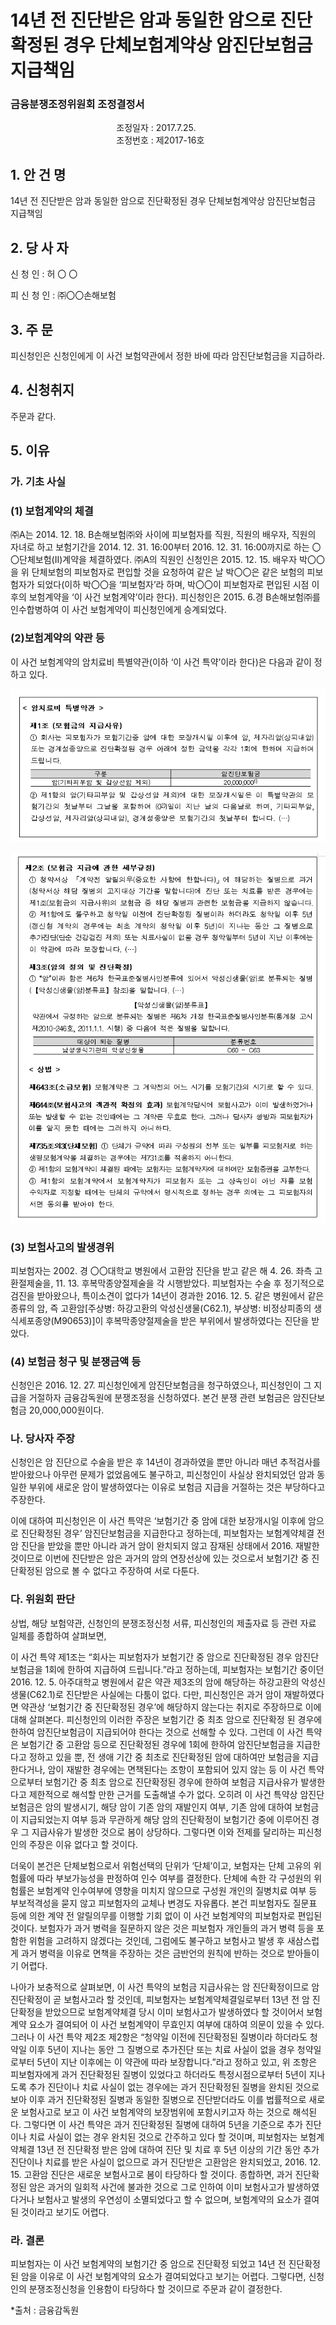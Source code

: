 # 14년 전 진단받은 암과 동일한 암으로 진단확정된 경우 단체보험계약상 암진단보험금 지급책임

### 금융분쟁조정위원회 조정결정서

&nbsp;&nbsp;&nbsp;&nbsp;&nbsp;&nbsp;&nbsp;&nbsp;&nbsp;&nbsp; &nbsp;&nbsp;&nbsp;&nbsp;&nbsp;&nbsp;&nbsp;&nbsp;&nbsp;&nbsp; &nbsp;&nbsp;&nbsp;&nbsp;&nbsp;&nbsp;&nbsp;&nbsp;&nbsp;&nbsp; &nbsp;&nbsp;&nbsp;&nbsp;&nbsp;&nbsp;&nbsp;&nbsp;&nbsp;&nbsp;조정일자 : 2017.7.25.<br>&nbsp;&nbsp;&nbsp;&nbsp;&nbsp;&nbsp;&nbsp;&nbsp;&nbsp;&nbsp; &nbsp;&nbsp;&nbsp;&nbsp;&nbsp;&nbsp;&nbsp;&nbsp;&nbsp;&nbsp; &nbsp;&nbsp;&nbsp;&nbsp;&nbsp;&nbsp;&nbsp;&nbsp;&nbsp;&nbsp; &nbsp;&nbsp;&nbsp;&nbsp;&nbsp;&nbsp;&nbsp;&nbsp;&nbsp;&nbsp;조정번호 : 제2017-16호   

## 1. 안   건   명 
14년 전 진단받은 암과 동일한 암으로 진단확정된 경우 단체보험계약상 암진단보험금 지급책임

## 2. 당 사 자
신 청 인 :  허  〇  〇 
              
피 신 청 인  :  ㈜〇〇손해보험
	
	
## 3. 주    문
피신청인은 신청인에게 이 사건 보험약관에서 정한 바에 따라 암진단보험금을 지급하라.

## 4. 신청취지
주문과 같다.

## 5. 이유 
### 가. 기초 사실 
### (1) 보험계약의 체결
㈜A는 2014. 12. 18. B손해보험㈜와 사이에 피보험자를 직원, 직원의 배우자, 직원의 자녀로 하고 보험기간을 2014. 12. 31. 16:00부터 2016. 12. 31. 16:00까지로 하는 〇〇단체보험(Ⅱ)계약을 체결하였다. ㈜A의 직원인 신청인은 2015. 12. 15. 배우자 박〇〇을 위 단체보험의 피보험자로 편입할 것을 요청하여 같은 날 박〇〇은 같은 보험의 피보험자가 되었다(이하 박〇〇을 ‘피보험자’라 하며, 박〇〇이 피보험자로 편입된 시점 이후의 보험계약을 ‘이 사건 보험계약’이라 한다). 피신청인은 2015. 6.경 B손해보험㈜를 인수합병하여 이 사건 보험계약이 피신청인에게 승계되었다.

### (2)보험계약의 약관 등
이 사건 보험계약의 암치료비 특별약관(이하 ‘이 사건 특약’이라 한다)은 다음과 같이 정하고 있다.

![alt image](https://raw.githubusercontent.com/aijinet/bodoc-claim-contents/master/contents/images/171_1.PNG)

![alt image](https://raw.githubusercontent.com/aijinet/bodoc-claim-contents/master/contents/images/171_2.PNG)


<!--
< 암치료비 특별약관 >

**제1조 (보험금의 지급사유)**
① 회사는 피보험자가 보험기간중 암에 대한 보장개시일 이후에 암, 제자리암(상피내암) 또는 경계성종양으로 진단확정된 경우 아래에 정한 금액을 각각 1회에 한하여 지급하여 드립니다.



구분
암진단보험금
암(기타피부암 및 갑상선암 제외)
20,000,000


② 제1항의 암(기타피부암 및 갑상선암 제외)에 대한 보장개시일은 이 특별약관의 보험기간의 첫날부터 그날을 포함하여 (0)일이 지난 날의 다음날로 하며, 기타피부암, 갑상선암, 제자리암(상피내암), 경계성종양은 보험기간의 첫날부터 합니다. (…)

 
**제2조 (보험금 지급에 관한 세부규정)**
① 청약서상 「계약전 알릴의무(중요한 사항에 한합니다)」에 해당하는 질병으로 과거(청약서상 해당 질병의 고지대상 기간을 말합니다)에 진단 또는 치료를 받은 경우에는 제1조(보험금의 지급사유)의 보험금 중 해당 질병과 관련한 보험금을 지급하지 않습니다.
② 제1항에도 불구하고 청약일 이전에 진단확정된 질병이라 하더라도 청약일 이후 5년(갱신형 계약의 경우에는 최초 계약의 청약일 이후 5년)이 지나는 동안 그 질병으로 추가진단(단순 건강검진 제외) 또는 치료사실이 없을 경우 청약일부터 5년이 지난 이후에는 이 약관에 따라 보장합니다. (…)

**제3조(암의 정의 및 진단확정)**
① “암”이라 함은 제6차 한국표준질병사인분류에 있어서 악성신생물(암)로 분류되는 질병(【악성신생물(암)분류표】참조)을 말합니다. (…)

 【악성신생물(암)분류표】

약관에서 규정하는 암으로 분류되는 질병은 제6차 개정 한국표준질병사인분류(통계청 고시 제2010-246호, 2011.1.1. 시행) 중 다음에 적은 질병을 말합니다. 

대상이 되는 질병
분류번호
남성생식기관의 악성신생물
C60 ~ C63

< 상법 >

**제643조(소급보험)** 보험계약은 그 계약전의 어느 시기를 보험기간의 시기로 할 수 있다.

**제644조(보험사고의 객관적 확정의 효과)** 보험계약당시에 보험사고가 이미 발생하였거나 또는 발생할 수 없는 것인때에는 그 계약은 무효로 한다. 그러나 당사자 쌍방과 피보험자가 이를 알지 못한 때에는 그러하지 아니하다.

**제735조의3(단체보험)** ① 단체가 규약에 따라 구성원의 전부 또는 일부를 피보험자로 하는 생명보험계약을 체결하는 경우에는 제731조를 적용하지 아니한다. 
② 제1항의 보험계약이 체결된 때에는 보험자는 보험계약자에 대하여만 보험증권을 교부한다.
③ 제1항의 보험계약에서 보험계약자가 피보험자 또는 그 상속인이 아닌 자를 보험수익자로 지정할 때에는 단체의 규약에서 명시적으로 정하는 경우 외에는 그 피보험자의 서면 동의를 받아야 한다.

-->

### (3) 보험사고의 발생경위 

피보험자는 2002. 경 〇〇대학교 병원에서 고환암 진단을 받고 같은 해 4. 26. 좌측 고환절제술을, 11. 13. 후복막종양절제술을 각 시행받았다. 피보험자는 수술 후 정기적으로 검진을 받아왔으나, 특이소견이 없다가 14년이 경과한 2016. 12. 5. 같은 병원에서 같은 종류의 암, 즉 고환암[주상병: 하강고환의 악성신생물(C62.1), 부상병: 비정상피종의 생식세포종양(M90653)]이 후복막종양절제술을 받은 부위에서 발생하였다는 진단을 받았다.

### (4) 보험금 청구 및 분쟁금액 등

신청인은 2016. 12. 27. 피신청인에게 암진단보험금을 청구하였으나, 피신청인이 그 지급을 거절하자 금융감독원에 분쟁조정을 신청하였다. 본건 분쟁 관련 보험금은 암진단보험금 20,000,000원이다. 

### 나. 당사자 주장

신청인은 암 진단으로 수술을 받은 후 14년이 경과하였을 뿐만 아니라 매년 추적검사를 받아왔으나 아무런 문제가 없었음에도 불구하고, 피신청인이 사실상 완치되었던 암과 동일한 부위에 새로운 암이 발생하였다는 이유로 보험금 지급을 거절하는 것은 부당하다고 주장한다.

이에 대하여 피신청인은 이 사건 특약은 ‘보험기간 중 암에 대한 보장개시일 이후에 암으로 진단확정된 경우’ 암진단보험금을 지급한다고 정하는데, 피보험자는 보험계약체결 전 암 진단을 받았을 뿐만 아니라 과거 암이 완치되지 않고 잠재된 상태에서 2016. 재발한 것이므로 이번에 진단받은 암은 과거의 암의 연장선상에 있는 것으로서 보험기간 중 진단확정된 암으로 볼 수 없다고 주장하여 서로 다툰다.

### 다. 위원회 판단

상법, 해당 보험약관, 신청인의 분쟁조정신청 서류, 피신청인의 제출자료 등 관련 자료 일체를 종합하여 살펴보면,

이 사건 특약 제1조는 “회사는 피보험자가 보험기간 중 암으로 진단확정된 경우 암진단보험금을 1회에 한하여 지급하여 드립니다.”라고 정하는데, 피보험자는 보험기간 중이던 2016. 12. 5. 아주대학교 병원에서 같은 약관 제3조의 암에 해당하는 하강고환의 악성신생물(C62.1)로 진단받은 사실에는 다툼이 없다. 다만, 피신청인은 과거 암이 재발하였다면 약관상 ‘보험기간 중 진단확정된 경우’에 해당하지 않는다는 취지로 주장하므로 이에 대해 살펴본다. 피신청인의 이러한 주장은 보험기간 중 최초 암으로 진단확정 된 경우에 한하여 암진단보험금이 지급되어야 한다는 것으로 선해할 수 있다. 그런데 이 사건 특약은 보험기간 중 고환암 등으로 진단확정된 경우에 1회에 한하여 암진단보험금을 지급한다고 정하고 있을 뿐, 전 생애 기간 중 최초로 진단확정된 암에 대하여만 보험금을 지급한다거나, 암이 재발한 경우에는 면책된다는 조항이 포함되어 있지 않는 등 이 사건 특약으로부터 보험기간 중 최초 암으로 진단확정된 경우에 한하여 보험금 지급사유가 발생한다고 제한적으로 해석할 만한 근거를 도출해낼 수가 없다. 오히려 이 사건 특약상 암진단보험금은 암의 발생시기, 해당 암이 기존 암의 재발인지 여부, 기존 암에 대하여 보험금이 지급되었는지 여부 등과 무관하게 해당 암의 진단확정이 보험기간 중에 이루어진 경우 그 지급사유가 발생한 것으로 봄이 상당하다. 그렇다면 이와 전제를 달리하는 피신청인의 주장은 이유 없다고 할 것이다.

더욱이 본건은 단체보험으로서 위험선택의 단위가 ‘단체’이고, 보험자는 단체 고유의 위험률에 따라 부보가능성을 판정하여 인수 여부를 결정한다. 단체에 속한 각 구성원의 위험률은 보험계약 인수여부에 영향을 미치지 않으므로 구성원 개인의 질병치료 여부 등 부보적격성을 묻지 않고 피보험자의 교체나 변경도 자유롭다. 본건 피보험자도 질문표 등에 의한 계약 전 알릴의무를 이행할 기회 없이 이 사건 보험계약의 피보험자로 편입된 것이다. 보험자가 과거 병력을 질문하지 않은 것은 피보험자 개인들의 과거 병력 등을 포함한 위험을 고려하지 않겠다는 것인데, 그럼에도 불구하고 보험사고 발생 후 새삼스럽게 과거 병력을 이유로 면책을 주장하는 것은 금반언의 원칙에 반하는 것으로 받아들이기 어렵다. 

나아가 보충적으로 살펴보면, 이 사건 특약의 보험금 지급사유는 암 진단확정이므로 암 진단확정이 곧 보험사고라 할 것인데, 피보험자는 보험계약체결일로부터 13년 전 암 진단확정을 받았으므로 보험계약체결 당시 이미 보험사고가 발생하였다 할 것이어서 보험계약 요소가 결여되어 이 사건 보험계약이 무효인지 여부에 대하여 의문이 있을 수 있다. 그러나 이 사건 특약 제2조 제2항은 “청약일 이전에 진단확정된 질병이라 하더라도 청약일 이후 5년이 지나는 동안 그 질병으로 추가진단 또는 치료 사실이 없을 경우 청약일로부터 5년이 지난 이후에는 이 약관에 따라 보장합니다.”라고 정하고 있고, 위 조항은 피보험자에게 과거 진단확정된 질병이 있었다고 하더라도 특정시점으로부터 5년이 지나도록 추가 진단이나 치료 사실이 없는 경우에는 과거 진단확정된 질병을 완치된 것으로 보아 이후 과거 진단확정된 질병과 동일한 질병으로 진단받더라도 이를 법률적으로 새로운 보험사고로 보고 이 사건 보험계약의 보장범위에 포함시키고자 하는 것으로 해석된다. 그렇다면 이 사건 특약은 과거 진단확정된 질병에 대하여 5년을 기준으로 추가 진단이나 치료 사실이 없는 경우 완치된 것으로 간주하고 있다 할 것이며, 피보험자는 보험계약체결 13년 전 진단확정 받은 암에 대하여 진단 및 치료 후 5년 이상의 기간 동안 추가 진단이나 치료를 받은 사실이 없으므로 과거 진단받은 고환암은 완치되었고, 2016. 12. 15. 고환암 진단은 새로운 보험사고로 봄이 타당하다 할 것이다. 종합하면, 과거 진단확정된 암은 과거의 일회적 사건에 불과한 것으로 그로 인하여 이미 보험사고가 발생하였다거나 보험사고 발생의 우연성이 소멸되었다고 할 수 없으며, 보험계약의 요소가 결여된 것이라고 보기도 어렵다. 

### 라. 결론

피보험자는 이 사건 보험계약의 보험기간 중 암으로 진단확정 되었고 14년 전 진단확정된 암을 이유로 이 사건 보험계약의 요소가 결여되었다고 보기는 어렵다. 그렇다면, 신청인의 분쟁조정신청을 인용함이 타당하다 할 것이므로 주문과 같이 결정한다.

*출처 : 금융감독원